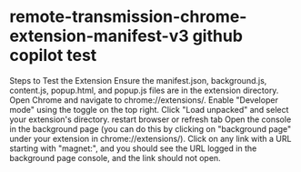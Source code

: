 # remote-transmission-chrome-extension-manifest-v3   github copilot test

Steps to Test the Extension
Ensure the manifest.json, background.js, content.js, popup.html, and popup.js files are in the extension directory.
Open Chrome and navigate to chrome://extensions/.
Enable "Developer mode" using the toggle on the top right.
Click "Load unpacked" and select your extension's directory.
restart browser or refresh tab
Open the console in the background page (you can do this by clicking on "background page" under your extension in chrome://extensions/).
Click on any link with a URL starting with "magnet:", and you should see the URL logged in the background page console, and the link should not open.